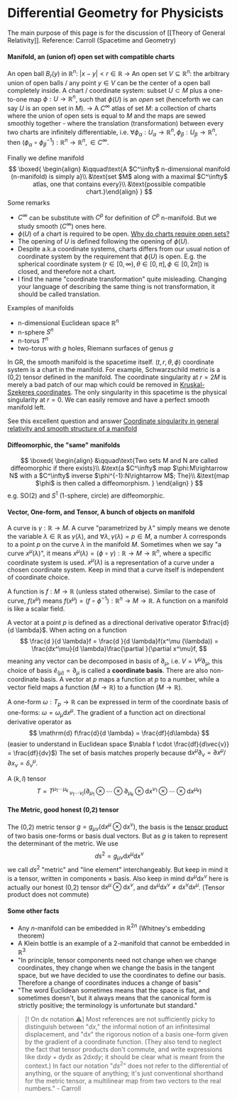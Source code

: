 # Differential Geometry for Physicists
The main purpose of this page is for the discussion of [[Theory of General Relativity]]. 
Reference: Carroll (Spacetime and Geometry)
#### Manifold, an (union of) open set with compatible charts
An open ball $B_r(y)$ in $\mathbb{R}^n$: $|x-y|<r\in \mathbb{R}$ $\longrightarrow$ An open set $V\subseteq \mathbb{R}^n$: the arbitrary union of open balls / any point $y\in V$ can be the center of a open ball completely inside. 
A chart / coordinate system: subset $U \subset M$ plus a one-to-one map $\phi:U\rightarrow \mathbb{R}^n$, such that $\phi(U)$ is an *open* set (henceforth we can say $U$ is an open set in $M$). $\longrightarrow$ A $C^\infty$ atlas of set $M$: a collection of charts where the union of open sets is equal to $M$ and the maps are sewed smoothly together - where the translation (transformation) between every two charts are infinitely differentiable, i.e. $\forall \phi_\alpha:U_\alpha\rightarrow \mathbb{R}^n, \phi_\beta:U_\beta\rightarrow \mathbb{R}^n$, then $(\phi_\alpha\circ\phi_\beta^{-1}):\mathbb{R}^n\rightarrow \mathbb{R}^n,\in C^\infty$. 

Finally we define manifold
$$
\boxed{
\begin{align}
&\qquad\text{A $C^\infty$ n-dimensional manifold (n-manifold) is simply a}\\ 
&\text{set $M$ along with a maximal $C^\infty$ atlas, one that contains every}\\ 
&\text{possible compatible chart.}\end{align}
}
$$
Some remarks
- $C^\infty$ can be substitute with $C^p$ for definition of $C^p$ n-manifold. But we study smooth ($C^\infty$) ones here.
- $\phi(U)$ of a chart is required to be open. [Why do charts require open sets?](https://math.stackexchange.com/questions/2127756/why-do-coordinate-charts-require-open-sets) 
- The opening of $U$ is defined following the opening of $\phi(U)$.
- Despite a.k.a coordinate systems, charts differs from our usual notion of coordinate system by the requirement that $\phi(U)$ is open. E.g. the spherical coordinate system $(r\in[0,\infty), \theta\in[0,\pi], \phi\in[0,2\pi])$ is closed, and therefore not a chart. 
- I find the name "coordinate transformation" quite misleading. Changing your language of describing the same thing is not transformation, it should be called translation.

Examples of manifolds
- n-dimensional Euclidean space $\mathbb{R}^n$
- n-sphere $S^n$
- n-torus $T^n$
- two-torus with $g$ holes, Riemann surfaces of genus $g$

In GR, the smooth manifold is the spacetime itself. $(t,r,\theta,\phi)$ coordinate system is a chart in the  manifold. For example, Schwarzschild metric is a (0,2) tensor defined in the manifold. The coordinate singularity at $r=2M$ is merely a bad patch of our map which could be removed in [Kruskal-Szekeres coordinates](https://en.wikipedia.org/wiki/Kruskal–Szekeres_coordinates). The only singularity in this spacetime is the physical singularity at $r=0$. We can easily remove and have a perfect smooth manifold left. 

See this excellent question and answer [Coordinate singularity in general relativity and smooth structure of a manifold](https://physics.stackexchange.com/questions/705091/coordinate-singularity-in-general-relativity-and-smooth-structure-of-a-manifold)

#### Diffeomorphic, the "same" manifolds
$$
\boxed{
\begin{align}
&\qquad\text{Two sets M and N are called diffeomorphic if there exists}\\ 
&\text{a $C^\infty$ map $\phi:M\rightarrow N$ with a $C^\infty$ inverse $\phi^{-1}:N\rightarrow M$; The}\\
&\text{map $\phi$ is then called a diffeomorphism. }
\end{align}
}
$$
e.g. SO(2) and $S^1$ (1-sphere, circle) are diffeomorphic.

#### Vector, One-form, and Tensor, A bunch of objects on manifold

A curve is $\gamma: \mathbb{R} \rightarrow M$. A curve "parametrized by $\lambda$" simply means we denote the variable $\lambda\in\mathbb{R}$ as $\gamma(\lambda)$, and $\forall \lambda, \gamma(\lambda)=p\in M$, a number $\lambda$ corresponds to a point $p$ on the curve $\lambda$ in the manifold $M$. Sometimes when we say "a curve $x^\mu(\lambda)$", it means $x^\mu(\lambda) = (\phi\circ \gamma):\mathbb{R}\rightarrow M \rightarrow \mathbb{R}^n$, where a specific coordinate system is used. $x^\mu(\lambda)$ is a representation of a curve under a chosen coordinate system. Keep in mind that a curve itself is independent of coordinate choice. 

A function is $f:M\rightarrow \mathbb{R}$ (unless stated otherwise). Similar to the case of curve, $f(x^\mu)$ means $f(x^\mu)=(f\circ \phi^{-1}):\mathbb{R}^n\rightarrow M \rightarrow \mathbb{R}$. A function on a manifold is like a scalar field.

A vector at a point $p$ is defined as a directional derivative operator $\frac{d}{d \lambda}$. When acting on a function
$$
\frac{d }{d \lambda}f = \frac{d }{d \lambda}f(x^\mu (\lambda)) = \frac{dx^\mu}{d \lambda}\frac{\partial }{\partial x^\mu}f,
$$
meaning any vector can be decomposed in basis of $\partial_\mu$, i.e. $V = V^\mu\partial_\mu$, this choice of basis $\hat e_{(\mu)} = \partial_\mu$ is called a **coordinate basis**. There are also non-coordinate basis. A vector at $p$ maps a function at $p$ to a number, while a vector field maps a function ($M\rightarrow \mathbb{R}$) to a function ($M\rightarrow \mathbb{R}$).

A one-form $\omega: T_p\rightarrow \mathbb{R}$ can be expressed in term of the coordinate basis of one-forms: $\omega = \omega_\mu\mathrm{d}x^\mu$. The gradient of a function act on directional derivative operator as
$$
\mathrm{d} f\frac{d}{d \lambda} = \frac{df}{d\lambda}
$$
(easier to understand in Euclidean space $\nabla f \cdot \frac{df}{d\vec{v}} = \frac{df}{dv}$) The set of basis matches properly because $\mathrm{d}x^\mu\partial_\nu = \partial x^\mu / \partial x_\nu = \delta^\mu_\nu$.

A $(k,l)$ tensor
$$
T = T^{\mu_1\cdots\mu_k}\,_{\nu_1\cdots\nu_l} (\partial_{\mu_1}\otimes \cdots \otimes\partial_{\mu_k}\otimes\mathrm{d}x^{\nu_1}\otimes \cdots \otimes\mathrm{d}x^{\mu_k})
$$
#### The Metric, good honest (0,2) tensor

The (0,2) metric tensor $g = g_{\mu\nu}(\mathrm{d}x^\mu\otimes \mathrm{d}x^\nu)$, the basis is the [tensor product](https://en.wikipedia.org/wiki/Tensor_product) of two basis one-forms or basis dual vectors. But as $g$ is taken to represent the determinant of the metric. We use
$$
ds^2 = g_{\mu\nu}\mathrm{d}x^\mu\mathrm{d}x^\nu
$$
we call $ds^2$ "metric" and "line element" interchangeably. But keep in mind it is a tensor, written in components $\times$ basis. Also keep in mind $\mathrm{d}x^\mu\mathrm{d}x^\nu$ here is actually our honest (0,2) tensor $\mathrm{d}x^\mu\otimes \mathrm{d}x^\nu$, and $\mathrm{d}x^\mu\mathrm{d}x^\nu\neq \mathrm{d}x^\nu\mathrm{d}x^\mu$. (Tensor product does not commute)
#### Some other facts
- Any $n$-manifold can be embedded in $\mathbb{R}^{2n}$ (Whitney's embedding theorem)
- A Klein bottle is an example of a 2-manifold that cannot be embedded in $\mathbb{R}^{3}$
- "In principle, tensor components need not change when we change coordinates, they change when we change the basis in the tangent space, but we have decided to use the coordinates to define our basis. Therefore a change of coordinates induces a change of basis"
- "The word Euclidean sometimes means that the space is flat, and sometimes doesn't, but it always means that the canonical form is strictly positive; the terminology is unfortunate but standard."

> [! On dx notation ⚠️]
> Most references are not sufficiently picky to distinguish between "$dx$," the informal notion of an infinitesimal displacement, and "$\mathrm{d}x$" the rigorous notion of a basis one-form given by the gradient of a coordinate function. (They also tend to neglect the fact that tensor products don't commute, and write expressions like $\mathrm{d}x\mathrm{d}y + \mathrm{d}y\mathrm{d}x$ as $2\mathrm{d}x\mathrm{d}y$; it should be clear what is meant from the context.) In fact our notation "$ds^2$" does not refer to the differential of anything, or the square of anything; it's just conventional shorthand for the metric tensor, a multilinear map from two vectors to the real numbers." - Carroll
